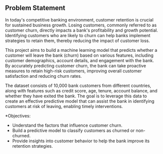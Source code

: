 ## Problem Statement
In today's competitive banking environment, customer retention is crucial for sustained business growth. Losing customers, commonly referred to as customer churn, directly impacts a bank's profitability and growth potential. Identifying customers who are likely to churn can help banks implement strategies to retain them, thereby reducing the impact of customer loss.

This project aims to build a machine learning model that predicts whether a customer will leave the bank (churn) based on various features, including customer demographics, account details, and engagement with the bank. By accurately predicting customer churn, the bank can take proactive measures to retain high-risk customers, improving overall customer satisfaction and reducing churn rates.

The dataset consists of 10,000 bank customers from different countries, along with features such as credit score, age, tenure, account balance, and whether they have exited the bank. The goal is to leverage this data to create an effective predictive model that can assist the bank in identifying customers at risk of leaving, enabling timely interventions.

*Objectives:
- Understand the factors that influence customer churn.
- Build a predictive model to classify customers as churned or non-churned.
- Provide insights into customer behavior to help the bank improve its retention strategies.